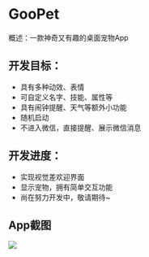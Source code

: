# GooPet
概述：一款神奇又有趣的桌面宠物App
## 开发目标：
- 具有多种动效、表情
- 可自定义名字、技能、属性等
- 具有闹钟提醒、天气等额外小功能
- 随机启动
- 不进入微信，直接提醒、展示微信消息

## 开发进度：
- 实现视觉差欢迎界面
- 显示宠物，拥有简单交互功能
- 尚在努力开发中，敬请期待~

## App截图
![](http://odzvmv4ab.bkt.clouddn.com/GooPet.png)
